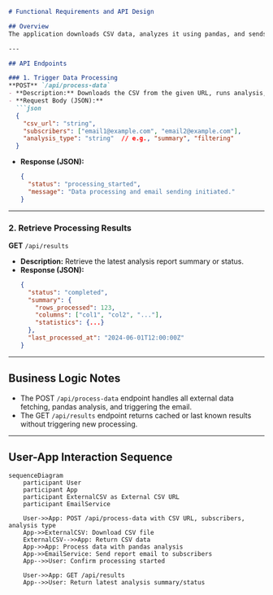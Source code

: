 ```markdown
# Functional Requirements and API Design

## Overview
The application downloads CSV data, analyzes it using pandas, and sends a report via email. It exposes RESTful API endpoints to trigger data processing and retrieve results.

---

## API Endpoints

### 1. Trigger Data Processing  
**POST** `/api/process-data`  
- **Description:** Downloads the CSV from the given URL, runs analysis, and sends the report email to subscribers.  
- **Request Body (JSON):**
  ```json
  {
    "csv_url": "string",
    "subscribers": ["email1@example.com", "email2@example.com"],
    "analysis_type": "string"  // e.g., "summary", "filtering"
  }
  ```
- **Response (JSON):**
  ```json
  {
    "status": "processing_started",
    "message": "Data processing and email sending initiated."
  }
  ```

---

### 2. Retrieve Processing Results  
**GET** `/api/results`  
- **Description:** Retrieve the latest analysis report summary or status.  
- **Response (JSON):**
  ```json
  {
    "status": "completed",
    "summary": {
      "rows_processed": 123,
      "columns": ["col1", "col2", "..."],
      "statistics": {...}
    },
    "last_processed_at": "2024-06-01T12:00:00Z"
  }
  ```

---

## Business Logic Notes
- The POST `/api/process-data` endpoint handles all external data fetching, pandas analysis, and triggering the email.
- The GET `/api/results` endpoint returns cached or last known results without triggering new processing.

---

## User-App Interaction Sequence

```mermaid
sequenceDiagram
    participant User
    participant App
    participant ExternalCSV as External CSV URL
    participant EmailService

    User->>App: POST /api/process-data with CSV URL, subscribers, analysis type
    App->>ExternalCSV: Download CSV file
    ExternalCSV-->>App: Return CSV data
    App->>App: Process data with pandas analysis
    App->>EmailService: Send report email to subscribers
    App-->>User: Confirm processing started

    User->>App: GET /api/results
    App-->>User: Return latest analysis summary/status
```
```